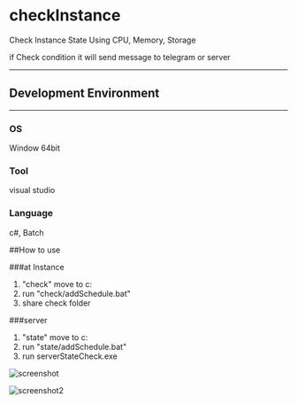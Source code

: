 # checkInstance
Check Instance State Using CPU, Memory, Storage

if Check condition it will send message to telegram or server

---

## Development Environment
---
### OS
Window 64bit
### Tool
visual studio
### Language
c#, Batch


##How to use

###at Instance
1. "check" move to c:
2. run "check/addSchedule.bat"
3. share check folder

###server
1. "state" move to c:
2. run "state/addSchedule.bat"
3. run serverStateCheck.exe


![screenshot](https://user-images.githubusercontent.com/45789578/125458780-6f11e2d5-25c4-478e-9830-4fc943b00e69.PNG)

![screenshot2](https://user-images.githubusercontent.com/45789578/125458786-9af09608-f8d8-45d7-b83b-0f79f811bc73.PNG)
